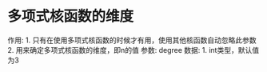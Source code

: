 # 多项式核函数的维度

作用: 1. 只有在使用多项式核函数的时候才有用，使用其他核函数自动忽略此参数  2. 用来确定多项式核函数的维度，即n的值
参数: degree
数据: 1. int类型，默认值为3